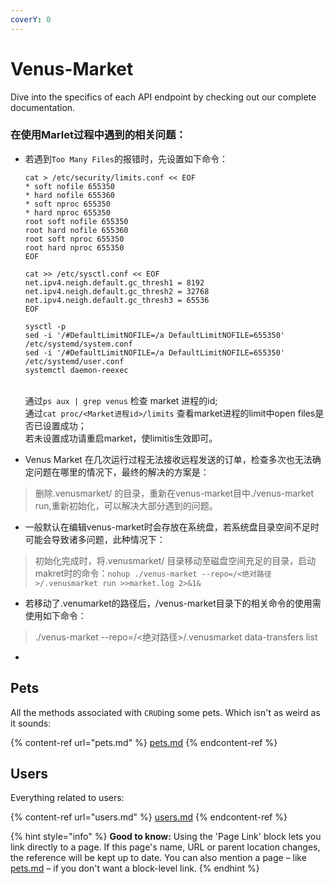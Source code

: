 ```yaml
---
coverY: 0
---
```


# Venus-Market

Dive into the specifics of each API endpoint by checking out our complete documentation.

### 在使用Marlet过程中遇到的相关问题：

*   若遇到`Too Many Files`的报错时，先设置如下命令：

    ```
    cat > /etc/security/limits.conf << EOF
    * soft nofile 655350
    * hard nofile 655360
    * soft nproc 655350
    * hard nproc 655350
    root soft nofile 655350
    root hard nofile 655360
    root soft nproc 655350
    root hard nproc 655350
    EOF

    cat >> /etc/sysctl.conf << EOF
    net.ipv4.neigh.default.gc_thresh1 = 8192
    net.ipv4.neigh.default.gc_thresh2 = 32768
    net.ipv4.neigh.default.gc_thresh3 = 65536
    EOF

    sysctl -p
    sed -i '/#DefaultLimitNOFILE=/a DefaultLimitNOFILE=655350' /etc/systemd/system.conf
    sed -i '/#DefaultLimitNOFILE=/a DefaultLimitNOFILE=655350' /etc/systemd/user.conf
    systemctl daemon-reexec
    ```

    \
    通过`ps aux | grep venus` 检查 market 进程的id;\
    通过`cat proc/<Market进程id>/limits` 查看market进程的limit中open files是否已设置成功；\
    若未设置成功请重启market，使limitis生效即可。
* Venus Market 在几次运行过程无法接收远程发送的订单，检查多次也无法确定问题在哪里的情况下，最终的解决的方案是：

> 删除.venusmarket/ 的目录，重新在venus-market目中./venus-market run,重新初始化，可以解决大部分遇到的问题。

* ​一般默认在编辑venus-market时会存放在系统盘，若系统盘目录空间不足时可能会导致诸多问题，此种情况下：

> 初始化完成时，将.venusmarket/ 目录移动至磁盘空间充足的目录，启动makret时的命令：`nohup ./venus-market --repo=/<绝对路径>/.venusmarket run >>market.log 2>&1&`&#x20;

* 若移动了.venumarket的路径后，/venus-market目录下的相关命令的使用需使用如下命令：

> ./venus-market --repo=/<绝对路径>/.venusmarket data-transfers list

*

## Pets

All the methods associated with `CRUD`ing some pets. Which isn't as weird as it sounds:

{% content-ref url="pets.md" %}
[pets.md](pets.md)
{% endcontent-ref %}

## Users

Everything related to users:

{% content-ref url="users.md" %}
[users.md](users.md)
{% endcontent-ref %}

{% hint style="info" %}
**Good to know:** Using the 'Page Link' block lets you link directly to a page. If this page's name, URL or parent location changes, the reference will be kept up to date. You can also mention a page – like [pets.md](pets.md "mention") – if you don't want a block-level link.
{% endhint %}
